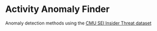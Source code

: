 # Activity Anomaly Finder

Anomaly detection methods using the [CMU SEI Insider Threat dataset](https://resources.sei.cmu.edu/library/asset-view.cfm?assetid=508099)
